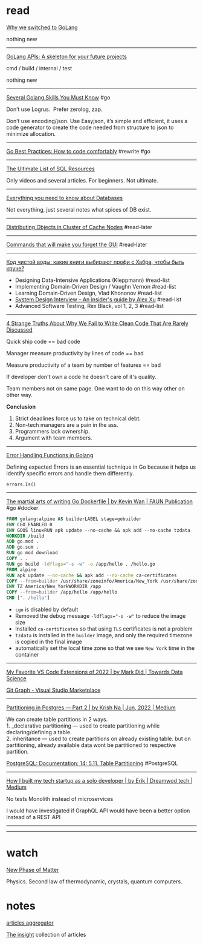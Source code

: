 # read 
[Why we switched to GoLang](https://link.medium.com/8IkaRYn9Sqb)

nothing new 
___

[GoLang APIs: A skeleton for your future projects](https://link.medium.com/AiWUErt9Sqb)

cmd / build / internal / test 

nothing new

___

[Several Golang Skills You Must Know](https://link.medium.com/HN9Iy3E9Sqb) #go 

Don’t use Logrus.  Prefer zerolog, zap.

Don’t use encoding/json. Use Easyjson, it’s simple and efficient, it uses a code generator to create the code needed from structure to json to minimize allocation.

___

[Go Best Practices: How to code comfortably](https://link.medium.com/zTBqEgP9Sqb) #rewrite #go


___

[The Ultimate List of SQL Resources](https://link.medium.com/u6Cqu6V9Sqb)

Only videos and several articles. For beginners. Not ultimate.

___

[Everything you need to know about Databases](https://link.medium.com/mLVkOf09Sqb)

Not everything, just several notes what spices of DB exist.

___

[Distributing Objects in Cluster of Cache Nodes](https://link.medium.com/jtrRzL69Sqb) #read-later

___
[Commands that will make you forget the GUI](https://medium.com/codex/the-linux-swiss-army-knife-dd9d27668c0e) #read-later 

___

[Код чистой воды: какие книги выбирают профи с Хабра, чтобы быть круче?](https://habr.com/ru/company/habr/blog/671406/)

- Designing Data-Intensive Applications (Kleppmann) #read-list
- Implementing Domain-Driven Design / Vaughn Vernon #read-list 
- Learning Domain-Driven Design, Vlad Khononov #read-list 
- [System Design Interview – An insider's guide by Alex Xu](https://www.amazon.com/Alex-Xu/e/B08BNMFT7P/ref=dp_byline_cont_book_1) #read-list 
- Advanced Software Testing, Rex Black, vol 1, 2, 3 #read-list 

___

[4 Strange Truths About Why We Fail to Write Clean Code That Are Rarely Discussed](https://javascript.plainenglish.io/4-strange-truths-about-why-we-fail-to-write-clean-code-that-are-rarely-discussed-bf8db252f747)

Quick ship code == bad code 

Manager measure productivity by lines of code == bad 

Measure productivity of a team by number of features == bad 

If developer don't own a code he doesn't care of it's quality. 

Team members not on same page. One want to do on this way other on other way. 

 **Conclusion**

1.  Strict deadlines force us to take on technical debt.
2.  Non-tech managers are a pain in the ass.
3.  Programmers lack ownership.
4.  Argument with team members.
___
[Error Handling Functions in Golang](https://levelup.gitconnected.com/error-handling-functions-in-golang-159ae73164b3)

Defining expected Errors is an essential technique in Go because it helps us identify specific errors and handle them differently.

`errors.Is()`
___

[The martial arts of writing Go Dockerfile | by Kevin Wan | FAUN Publication](https://faun.pub/the-martial-arts-of-writing-go-dockerfile-9dcffd010619) #go #docker

```dockerfile
FROM golang:alpine AS builderLABEL stage=gobuilder
ENV CGO_ENABLED 0  
ENV GOOS linuxRUN apk update --no-cache && apk add --no-cache tzdata
WORKDIR /build
ADD go.mod .  
ADD go.sum .  
RUN go mod download  
COPY . .  
RUN go build -ldflags="-s -w" -o /app/hello . /hello.go  
FROM alpine
RUN apk update --no-cache && apk add --no-cache ca-certificates  
COPY --from=builder /usr/share/zoneinfo/America/New_York /usr/share/zoneinfo/America/New_York  
ENV TZ America/New_YorkWORKDIR /app  
COPY --from=builder /app/hello /app/hello
CMD [". /hello"]
```

-   `cgo` is disabled by default
-   Removed the debug message `-ldflags="-s -w"` to reduce the image size
-   Installed `ca-certificates` so that using `TLS` certificates is not a problem
-   `tzdata` is installed in the `builder` image, and only the required timezone is copied in the final image
-   automatically set the local time zone so that we see `New York` time in the container

___

[My Favorite VS Code Extensions of 2022 | by Mark Did | Towards Data Science](https://link.medium.com/SmpU5R78Tqb)

[Git Graph - Visual Studio Marketplace](https://marketplace.visualstudio.com/items?itemName=mhutchie.git-graph)
___

[Partitioning in Postgres — Part 2 | by Krish Na | Jun, 2022 | Medium](https://link.medium.com/BYYOk2c9Tqb)

We can create table partitions in 2 ways.  
1. _declarative partitioning — used to create partitioning while declaring/defining a table.  
2. inheritance — used to create partitions on already existing table. but on partitioning, already available data wont be partitioned to respective partition.

[PostgreSQL: Documentation: 14: 5.11. Table Partitioning](https://www.postgresql.org/docs/current/ddl-partitioning.html#:~:text=PostgreSQL%20offers%20built%2Din%20support,values%20assigned%20to%20different%20partitions.) #PostgreSQL 

___

[How I built my tech startup as a solo developer | by Erik | Dreamwod tech | Medium](https://link.medium.com/jivx3Ip9Tqb)

No tests
Monolith instead of microservices

I would have investigated if GraphQL API would have been a better option instead of a REST API

___


____
# watch 
[New Phase of Matter](https://youtu.be/ieDIpgso4no)

Physics. Second law of thermodynamic, crystals, quantum computers.

# notes 

[articles aggregator](https://devurls.com/)

[The insight](https://codertoentrepreneurs.substack.com/archive) collection of articles 